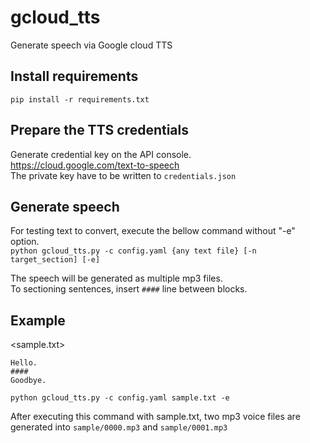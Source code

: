 # gcloud_tts
Generate speech via Google cloud TTS

## Install requirements
`pip install -r requirements.txt`

## Prepare the TTS credentials
Generate credential key on the API console.  
https://cloud.google.com/text-to-speech  
The private key have to be written to `credentials.json`

## Generate speech
For testing text to convert, execute the bellow command without "-e" option.  
`python gcloud_tts.py -c config.yaml {any text file} [-n target_section] [-e]`

The speech will be generated as multiple mp3 files.  
To sectioning sentences, insert `####` line between blocks.

## Example

<sample.txt>
```
Hello.
####
Goodbye.
```

`python gcloud_tts.py -c config.yaml sample.txt -e`

After executing this command with sample.txt, two mp3 voice files are generated into
`sample/0000.mp3` and `sample/0001.mp3` 
